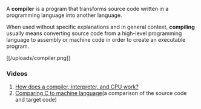 A **compiler** is a program that transforms source code written in a programming language into another language.

When used without specific explanations and in general context, **compiling** usually means converting source code from a high-level programming language to assembly or machine code in order to create an executable program.

[[/uploads/compiler.png]]

### Videos
1. [How does a compiler, interpreter, and CPU work?](https://www.youtube.com/watch?v=OVTu4XcmnwE)
2. [Comparing C to machine language](https://www.youtube.com/watch?v=yOyaJXpAYZQ)(a comparison of the source code and target code)